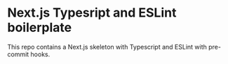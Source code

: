 # Next.js Typesript and ESLint boilerplate
This repo contains a Next.js skeleton with Typescript and ESLint with pre-commit hooks.

